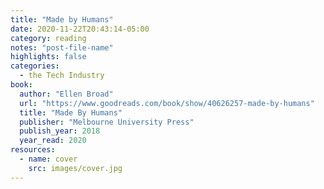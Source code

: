 ```yaml
---
title: "Made by Humans"
date: 2020-11-22T20:43:14-05:00
category: reading
notes: "post-file-name"
highlights: false
categories:
  - the Tech Industry
book:
  author: "Ellen Broad"
  url: "https://www.goodreads.com/book/show/40626257-made-by-humans"
  title: "Made By Humans"
  publisher: "Melbourne University Press"
  publish_year: 2018
  year_read: 2020
resources:
  - name: cover
    src: images/cover.jpg
---
```


